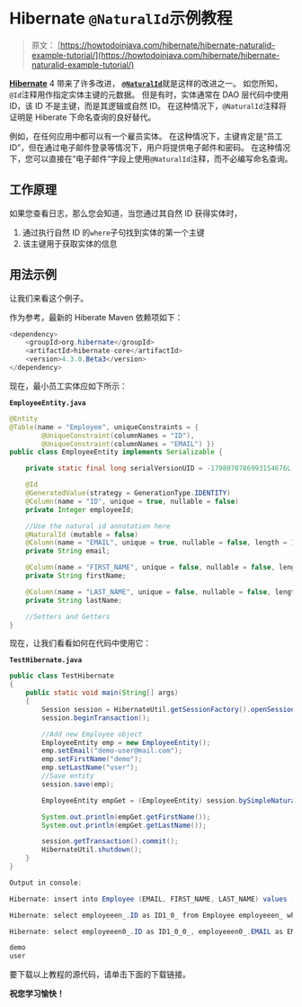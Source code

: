 # Hibernate `@NaturalId`示例教程

> 原文： [https://howtodoinjava.com/hibernate/hibernate-naturalid-example-tutorial/](https://howtodoinjava.com/hibernate/hibernate-naturalid-example-tutorial/)

[**Hibernate**](//howtodoinjava.com/hibernate-tutorials/ "hibernate tutorial") 4 带来了许多改进， [**`@NaturalId`**](http://docs.jboss.org/hibernate/orm/4.0/javadocs/org/hibernate/annotations/NaturalId.html "NaturalId")就是这样的改进之一。 如您所知，`@Id`注释用作指定实体主键的元数据。 但是有时，实体通常在 DAO 层代码中使用 ID，该 ID 不是主键，而是其逻辑或自然 ID。 在这种情况下，`@NaturalId`注释将证明是 Hiberate 下命名查询的良好替代。

例如，在任何应用中都可以有一个雇员实体。 在这种情况下，主键肯定是“员工 ID”，但在通过电子邮件登录等情况下，用户将提供电子邮件和密码。 在这种情况下，您可以直接在“电子邮件”字段上使用`@NaturalId`注释，而不必编写命名查询。

## **工作原理**

如果您查看日志，那么您会知道，当您通过其自然 ID 获得实体时，

1.  通过执行自然 ID 的`where`子句找到实体的第一个主键
2.  该主键用于获取实体的信息

## **用法示例**

让我们来看这个例子。

作为参考，最新的 Hiberate Maven 依赖项如下：

```java
<dependency>
	<groupId>org.hibernate</groupId>
	<artifactId>hibernate-core</artifactId>
	<version>4.3.0.Beta3</version>
</dependency>

```

现在，最小员工实体应如下所示：

**`EmployeeEntity.java`**

```java
@Entity
@Table(name = "Employee", uniqueConstraints = {
		@UniqueConstraint(columnNames = "ID"),
		@UniqueConstraint(columnNames = "EMAIL") })
public class EmployeeEntity implements Serializable {

	private static final long serialVersionUID = -1798070786993154676L;

	@Id
	@GeneratedValue(strategy = GenerationType.IDENTITY)
	@Column(name = "ID", unique = true, nullable = false)
	private Integer employeeId;

	//Use the natural id annotation here
	@NaturalId (mutable = false)
	@Column(name = "EMAIL", unique = true, nullable = false, length = 100)
	private String email;

	@Column(name = "FIRST_NAME", unique = false, nullable = false, length = 100)
	private String firstName;

	@Column(name = "LAST_NAME", unique = false, nullable = false, length = 100)
	private String lastName;

	//Setters and Getters
}

```

现在，让我们看看如何在代码中使用它：

**`TestHibernate.java`**

```java
public class TestHibernate
{
	public static void main(String[] args) 
	{
		Session session = HibernateUtil.getSessionFactory().openSession();
		session.beginTransaction();

		//Add new Employee object
		EmployeeEntity emp = new EmployeeEntity();
		emp.setEmail("demo-user@mail.com");
		emp.setFirstName("demo");
		emp.setLastName("user");
		//Save entity
		session.save(emp);

		EmployeeEntity empGet = (EmployeeEntity) session.bySimpleNaturalId( EmployeeEntity.class ).load( "demo-user@mail.com" );

		System.out.println(empGet.getFirstName());
		System.out.println(empGet.getLastName());

		session.getTransaction().commit();
		HibernateUtil.shutdown();
	}
}

Output in console:

Hibernate: insert into Employee (EMAIL, FIRST_NAME, LAST_NAME) values (?, ?, ?)

Hibernate: select employeeen_.ID as ID1_0_ from Employee employeeen_ where employeeen_.EMAIL=?

Hibernate: select employeeen0_.ID as ID1_0_0_, employeeen0_.EMAIL as EMAIL2_0_0_, employeeen0_.FIRST_NAME as FIRST3_0_0_, employeeen0_.LAST_NAME as LAST4_0_0_ from Employee employeeen0_ where employeeen0_.ID=?

demo
user

```

要下载以上教程的源代码，请单击下面的下载链接。


**祝您学习愉快！**
